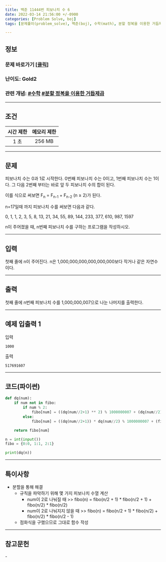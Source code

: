 ```yaml
---
title: 백준 11444번 피보나치 수 6
date: 2022-03-14 21:56:00 +/-0900
categories: [Problem Solve, boj]
tags: [문제풀이(problem_solve), 백준(boj), 수학(math), 분할 정복을 이용한 거듭제곱(power_using_divide_and_conquer)]

---
```

## 정보
### 문제 바로가기 [[클릭](https://www.acmicpc.net/problem/11444)]
### 난이도: Gold2
### 관련 개념: [#수학](https://www.acmicpc.net/problemset?sort=ac_desc&algo=124) [#분할 정복을 이용한 거듭제곱](https://www.acmicpc.net/problemset?sort=ac_desc&algo=39)

---
## 조건

시간 제한|메모리 제한
:---:|:---:
1 초|256 MB

---
## 문제
피보나치 수는 0과 1로 시작한다. 0번째 피보나치 수는 0이고, 1번째 피보나치 수는 1이다. 그 다음 2번째 부터는 바로 앞 두 피보나치 수의 합이 된다.

이를 식으로 써보면 F<sub>n</sub> = F<sub>n-1</sub> + F<sub>n-2</sub> (n ≥ 2)가 된다.

n=17일때 까지 피보나치 수를 써보면 다음과 같다.

0, 1, 1, 2, 3, 5, 8, 13, 21, 34, 55, 89, 144, 233, 377, 610, 987, 1597

n이 주어졌을 때, n번째 피보나치 수를 구하는 프로그램을 작성하시오.

---
## 입력
첫째 줄에 n이 주어진다. n은 1,000,000,000,000,000,000보다 작거나 같은 자연수이다.

---
## 출력
첫째 줄에 n번째 피보나치 수를 1,000,000,007으로 나눈 나머지를 출력한다.

---
## 예제 입출력 1
입력
```
1000
```

출력
```
517691607
```

---
## 코드(파이썬)
```python
def dq(num):
    if num not in fibo:
        if num % 2:
            fibo[num] = ((dq(num//2+1) ** 2) % 1000000007 + (dq(num//2) ** 2) % 1000000007) % 1000000007
        else:
            fibo[num] = ((dq(num//2+1)) * dq(num//2) % 1000000007 + (fibo[num//2] * dq(num//2 - 1)) % 1000000007) % 1000000007

    return fibo[num]

n = int(input())
fibo = {0:0, 1:1, 2:1}

print(dq(n))

```

---
## 특이사항
- 분할을 통해 해결
  - 규칙을 파악하기 위해 몇 가지 피보나치 수열 계산
    - num이 2로 나눠질 때 >> fibo(n) = fibo(n/2 + 1) * fibo(n/2 + 1) + fibo(n/2) * fibo(n/2)
    - num이 2로 나눠지지 않을 때 >> fibo(n) = fibo(n/2 + 1) * fibo(n/2) + fibo(n/2) * fibo(n/2 - 1)
  - 점화식을 구했으므로 그대로 함수 작성

---
## 참고문헌
\-
